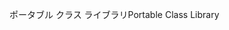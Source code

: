 <span data-ttu-id="5f65c-101">ポータブル クラス ライブラリ</span><span class="sxs-lookup"><span data-stu-id="5f65c-101">Portable Class Library</span></span>